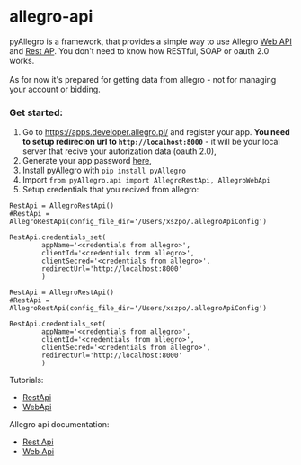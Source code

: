 # allegro-api

pyAllegro is a framework, that provides a simple way to use Allegro [Web API](https://allegro.pl/webapi/general.php) and [Rest AP](https://developer.allegro.pl/about/). You don't need to know how RESTful, SOAP or oauth 2.0 works.    
<br/>
As for now it's prepared for getting data from allegro - not for managing your account or bidding.   


### Get started:   

1. Go to https://apps.developer.allegro.pl/ and register your app. **You need to setup redirecion url to ```http://localhost:8000```** - it will be your local server that recive your autorization data (oauth 2.0),
2. Generate your app password [here](https://allegro.pl/myaccount/Settings/security_settings.php/applicationPasswords),
3. Install pyAllegro with ```pip install pyAllegro```
4. Import ```from pyAllegro.api import AllegroRestApi, AllegroWebApi```
5. Setup credentials that you recived from allegro:
```
RestApi = AllegroRestApi()
#RestApi = AllegroRestApi(config_file_dir='/Users/xszpo/.allegroApiConfig')

RestApi.credentials_set(
        appName='<credentials from allegro>',
        clientId='<credentials from allegro>',
        clientSecred='<credentials from allegro>',
        redirectUrl='http://localhost:8000'
        )

RestApi = AllegroRestApi()
#RestApi = AllegroRestApi(config_file_dir='/Users/xszpo/.allegroApiConfig')

RestApi.credentials_set(
        appName='<credentials from allegro>',
        clientId='<credentials from allegro>',
        clientSecred='<credentials from allegro>',
        redirectUrl='http://localhost:8000'
        )
```




Tutorials:
* [RestApi](https://github.com/xSzpo/allegro/blob/master/tutorial_AllegroRestApi.ipynb)
* [WebApi](https://github.com/xSzpo/allegro/blob/master/tutorial_AllegroWebApi.ipynb)

Allegro api documentation:    
* [Rest Api](https://developer.allegro.pl/documentation/)    
* [Web Api](https://allegro.pl/webapi/documentation.php)
